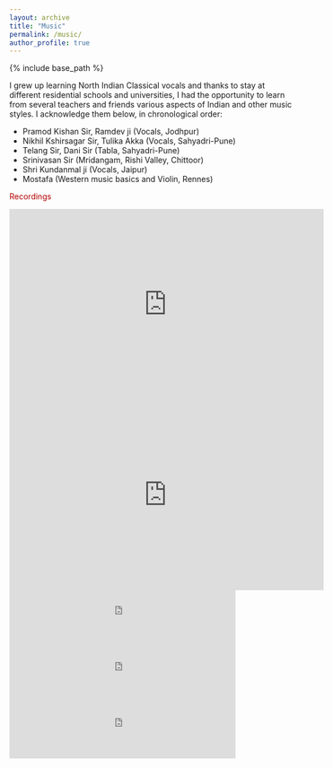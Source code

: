 ```yaml
---
layout: archive
title: "Music"
permalink: /music/
author_profile: true
---
```


{% include base_path %}

I grew up learning North Indian Classical vocals and thanks to stay at different residential schools and universities, I had the opportunity to learn from several teachers and friends various aspects of Indian and other music styles. I acknowledge them below, in chronological order:

- Pramod Kishan Sir, Ramdev ji (Vocals, Jodhpur)
- Nikhil Kshirsagar Sir, Tulika Akka (Vocals, Sahyadri-Pune)
- Telang Sir, Dani Sir (Tabla, Sahyadri-Pune)
- Srinivasan Sir (Mridangam, Rishi Valley, Chittoor)
- Shri Kundanmal ji (Vocals, Jaipur)
- Mostafa (Western music basics and Violin, Rennes)


<p style="color:#b30000;">Recordings</p>

<iframe width="560" height="340" src="https://www.youtube.com/embed/AbZJpdP0g9Y" frameborder="0"> </iframe>

<iframe width="560" height="340" src="https://www.youtube.com/embed/8_Cg6OV_jcA" frameborder="0"> </iframe>

<iframe width="80%" height="100" scrolling="no" frameborder="no" allow="autoplay" src="https://w.soundcloud.com/player/?url=https%3A//api.soundcloud.com/tracks/79222268&color=%23ff5500&auto_play=false&hide_related=false&show_comments=true&show_user=true&show_reposts=false&show_teaser=true&visual=true"></iframe>

<iframe width="80%" height="100" scrolling="no" frameborder="no" allow="autoplay" src="https://w.soundcloud.com/player/?url=https%3A//api.soundcloud.com/tracks/162845321&color=%23ff5500&auto_play=false&hide_related=false&show_comments=true&show_user=true&show_reposts=false&show_teaser=true&visual=true"></iframe>

<iframe width="80%" height="100" scrolling="no" frameborder="no" allow="autoplay" src="https://w.soundcloud.com/player/?url=https%3A//api.soundcloud.com/tracks/77792660&color=%23ff5500&auto_play=false&hide_related=false&show_comments=true&show_user=true&show_reposts=false&show_teaser=true&visual=true"></iframe>





